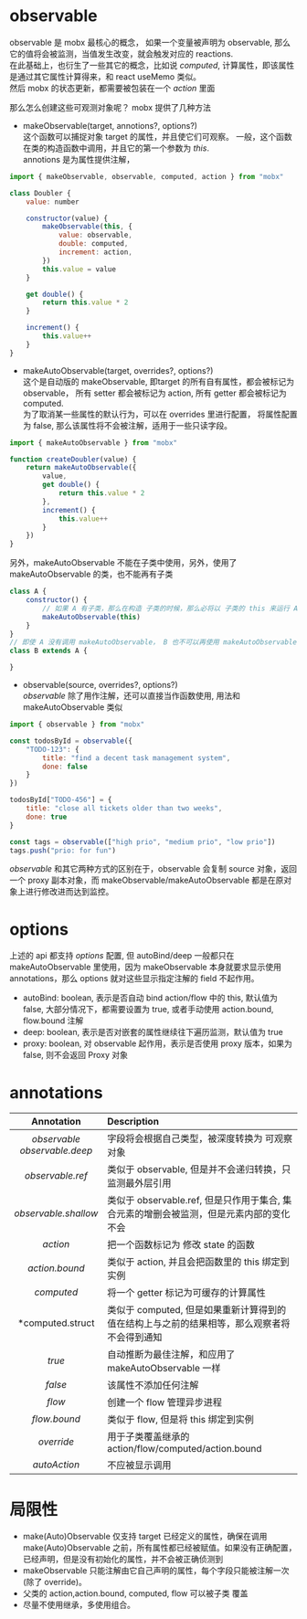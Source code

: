 # observable 
observable 是 mobx 最核心的概念， 如果一个变量被声明为 observable, 那么它的值将会被监测，当值发生改变，就会触发对应的 reactions.   
在此基础上，也衍生了一些其它的概念，比如说 *computed*, 计算属性，即该属性是通过其它属性计算得来，和 react useMemo 类似。  
然后 mobx 的状态更新，都需要被包装在一个 *action* 里面  

那么怎么创建这些可观测对象呢？ mobx 提供了几种方法
* makeObservable(target, annotions?, options?)  
这个函数可以捕捉对象 target 的属性，并且使它们可观察。 一般，这个函数在类的构造函数中调用，并且它的第一个参数为 *this*.  
annotions 是为属性提供注解，
```js
import { makeObservable, observable, computed, action } from "mobx"

class Doubler {
    value: number

    constructor(value) {
        makeObservable(this, {
            value: observable,
            double: computed,
            increment: action,
        })
        this.value = value
    }

    get double() {
        return this.value * 2
    }

    increment() {
        this.value++
    }
}
```
* makeAutoObservable(target, overrides?, options?)  
这个是自动版的 makeObservable, 即target 的所有自有属性，都会被标记为 observable， 所有 setter 都会被标记为 action, 所有 getter 都会被标记为 computed.  
为了取消某一些属性的默认行为，可以在 overrides 里进行配置， 将属性配置为 false, 那么该属性将不会被注解，适用于一些只读字段。  
```js
import { makeAutoObservable } from "mobx"

function createDoubler(value) {
    return makeAutoObservable({
        value,
        get double() {
            return this.value * 2
        },
        increment() {
            this.value++
        }
    })
}
```
另外，makeAutoObservable 不能在子类中使用，另外，使用了 makeAutoObservable 的类，也不能再有子类
```js
class A {
    constructor() {
        // 如果 A 有子类，那么在构造 子类的时候，那么必将以 子类的 this 来运行 A 的构造函数，那么将会违反 mobx 的限制
        makeAutoObservable(this)
    }
}
// 即使 A 没有调用 makeAutoObservable， B 也不可以再使用 makeAutoObservable， 因为它是子类
class B extends A {

}
```
* observable(source, overrides?, options?)  
*observable* 除了用作注解，还可以直接当作函数使用, 用法和 makeAutoObservable 类似
```js
import { observable } from "mobx"

const todosById = observable({
    "TODO-123": {
        title: "find a decent task management system",
        done: false
    }
})

todosById["TODO-456"] = {
    title: "close all tickets older than two weeks",
    done: true
}

const tags = observable(["high prio", "medium prio", "low prio"])
tags.push("prio: for fun")
``` 
*observable* 和其它两种方式的区别在于，observable 会复制 source 对象，返回一个 proxy 副本对象，而 makeObservable/makeAutoObservable 都是在原对象上进行修改进而达到监控。  

# options
上述的 api 都支持 *options* 配置, 但 autoBind/deep 一般都只在 makeAutoObservable 里使用，因为 makeObservable 本身就要求显示使用 annotations，那么 options 就对这些显示指定注解的 field 不起作用。
* autoBind: boolean, 表示是否自动 bind action/flow 中的 this, 默认值为 false, 大部分情况下，都需要设置为 true, 或者手动使用 action.bound, flow.bound 注解
* deep: boolean, 表示是否对嵌套的属性继续往下遍历监测，默认值为 true
* proxy: boolean, 对 observable 起作用，表示是否使用 proxy 版本，如果为 false, 则不会返回 Proxy 对象

# annotations

| Annotation | Description |  
| :-----------:| :------------|
| *observable*<br/>*observable.deep* |  字段将会根据自己类型，被深度转换为 可观察对象|
| *observable.ref* |  类似于 observable, 但是并不会递归转换，只监测最外层引用|
| *observable.shallow* |  类似于 observable.ref, 但是只作用于集合, 集合元素的增删会被监测，但是元素内部的变化不会|
| *action*| 把一个函数标记为 修改 state 的函数|
| *action.bound* | 类似于 action, 并且会把函数里的 this 绑定到实例 |
| *computed* | 将一个 getter 标记为可缓存的计算属性|
| *computed.struct | 类似于 computed, 但是如果重新计算得到的值在结构上与之前的结果相等，那么观察者将不会得到通知 |
| *true* | 自动推断为最佳注解，和应用了 makeAutoObservable 一样 |
| *false* | 该属性不添加任何注解 | 
| *flow* | 创建一个 flow 管理异步进程 |
| *flow.bound* | 类似于 flow, 但是将 this 绑定到实例|
| *override* | 用于子类覆盖继承的 action/flow/computed/action.bound |
| *autoAction* | 不应被显示调用 |

# 局限性
* make(Auto)Observable 仅支持 target 已经定义的属性，确保在调用 make(Auto)Observable 之前，所有属性都已经被赋值。如果没有正确配置，已经声明，但是没有初始化的属性，并不会被正确侦测到
* makeObservable 只能注解由它自己声明的属性，每个字段只能被注解一次(除了 override)。
* 父类的 action,action.bound, computed, flow 可以被子类 覆盖
* 尽量不使用继承，多使用组合。